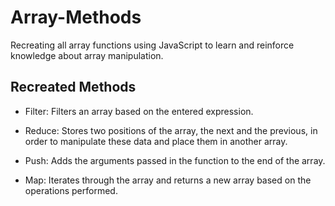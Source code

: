 # Array-Methods
Recreating all array functions using JavaScript to learn and reinforce knowledge about array manipulation.

## Recreated Methods

- Filter: Filters an array based on the entered expression.

- Reduce: Stores two positions of the array, the next and the previous, in order to manipulate these data and place them in another array.

- Push: Adds the arguments passed in the function to the end of the array.

- Map: Iterates through the array and returns a new array based on the operations performed.
